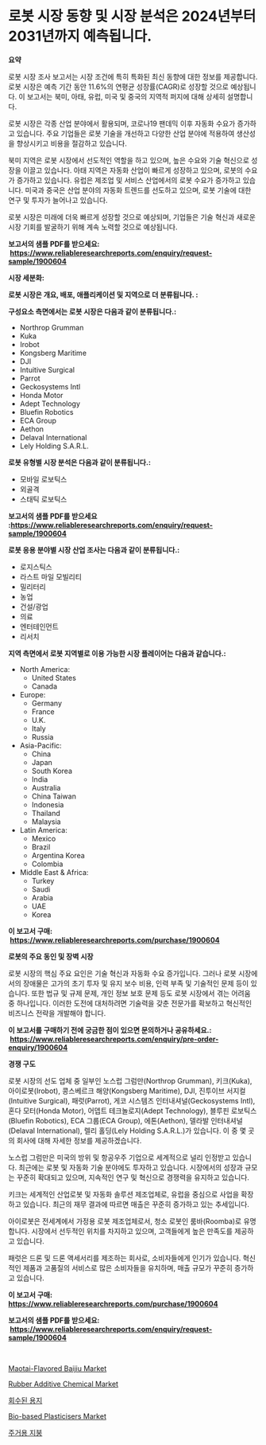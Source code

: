 <p><h1>로봇 시장 동향 및 시장 분석은 2024년부터 2031년까지 예측됩니다.</h1></p><p><strong>요약</strong></p>
<p><p>로봇 시장 조사 보고서는 시장 조건에 특히 특화된 최신 동향에 대한 정보를 제공합니다. 로봇 시장은 예측 기간 동안 11.6%의 연평균 성장률(CAGR)로 성장할 것으로 예상됩니다. 이 보고서는 북미, 아태, 유럽, 미국 및 중국의 지역적 퍼지에 대해 상세히 설명합니다.</p><p>로봇 시장은 각종 산업 분야에서 활용되며, 코로나19 팬데믹 이후 자동화 수요가 증가하고 있습니다. 주요 기업들은 로봇 기술을 개선하고 다양한 산업 분야에 적용하여 생산성을 향상시키고 비용을 절감하고 있습니다.</p><p>북미 지역은 로봇 시장에서 선도적인 역할을 하고 있으며, 높은 수요와 기술 혁신으로 성장을 이끌고 있습니다. 아태 지역은 자동화 산업이 빠르게 성장하고 있으며, 로봇의 수요가 증가하고 있습니다. 유럽은 제조업 및 서비스 산업에서의 로봇 수요가 증가하고 있습니다. 미국과 중국은 산업 분야의 자동화 트렌드를 선도하고 있으며, 로봇 기술에 대한 연구 및 투자가 늘어나고 있습니다.</p><p>로봇 시장은 미래에 더욱 빠르게 성장할 것으로 예상되며, 기업들은 기술 혁신과 새로운 시장 기회를 발굴하기 위해 계속 노력할 것으로 예상됩니다.</p></p>
<p><strong>보고서의 샘플 PDF를 받으세요: &nbsp;<a href="https://www.reliableresearchreports.com/enquiry/request-sample/1900604">https://www.reliableresearchreports.com/enquiry/request-sample/1900604</a></strong></p>
<p><strong>시장 세분화:</strong></p>
<p><strong> 로봇 시장은 개요, 배포, 애플리케이션 및 지역으로 더 분류됩니다. :</strong></p>
<p><strong>구성요소 측면에서는 로봇 시장은 다음과 같이 분류됩니다.:</strong></p>
<p><ul><li>Northrop Grumman</li><li>Kuka</li><li>Irobot</li><li>Kongsberg Maritime</li><li>DJI</li><li>Intuitive Surgical</li><li>Parrot</li><li>Geckosystems Intl</li><li>Honda Motor</li><li>Adept Technology</li><li>Bluefin Robotics</li><li>ECA Group</li><li>Aethon</li><li>Delaval International</li><li>Lely Holding S.A.R.L.</li></ul></p>
<p><strong> 로봇 유형별 시장 분석은 다음과 같이 분류됩니다.:</strong></p>
<p><ul><li>모바일 로보틱스</li><li>외골격</li><li>스태틱 로보틱스</li></ul></p>
<p><strong>보고서의 샘플 PDF를 받으세요 :<a href="https://www.reliableresearchreports.com/enquiry/request-sample/1900604">https://www.reliableresearchreports.com/enquiry/request-sample/1900604</a></strong></p>
<p><strong> 로봇 응용 분야별 시장 산업 조사는 다음과 같이 분류됩니다.:</strong></p>
<p><ul><li>로지스틱스</li><li>라스트 마일 모빌리티</li><li>밀리터리</li><li>농업</li><li>건설/광업</li><li>의료</li><li>엔터테인먼트</li><li>리서치</li></ul></p>
<p><strong>지역 측면에서 로봇 지역별로 이용 가능한 시장 플레이어는 다음과 같습니다.:</strong></p>
<p><ul>
    <li>
        North America:
        <ul>
            <li>United States</li>
            <li>Canada</li>
        </ul>
    </li>
    <li>
        Europe:
        <ul>
            <li>Germany</li>
            <li>France</li>
            <li>U.K.</li>
            <li>Italy</li>
            <li>Russia</li>
        </ul>
    </li>
    <li>
        Asia-Pacific:
        <ul>
            <li>China</li>
            <li>Japan</li>
            <li>South Korea</li>
            <li>India</li>
            <li>Australia</li>
            <li>China Taiwan</li>
            <li>Indonesia</li>
            <li>Thailand</li>
            <li>Malaysia</li>
        </ul>
    </li>
    <li>
        Latin America:
        <ul>
            <li>Mexico</li>
            <li>Brazil</li>
            <li>Argentina Korea</li>
            <li>Colombia</li>
        </ul>
    </li>
    <li>
        Middle East & Africa:
        <ul>
            <li>Turkey</li>
            <li>Saudi</li>
            <li>Arabia</li>
            <li>UAE</li>
            <li>Korea</li>
        </ul>
    </li>
    </ul></p>
<p><strong>이 보고서 구매: &nbsp;<a href="https://www.reliableresearchreports.com/purchase/1900604">https://www.reliableresearchreports.com/purchase/1900604</a></strong></p>
<p><strong>로봇의 주요 동인 및 장벽 시장</strong></p>
<p><p>로봇 시장의 핵심 주요 요인은 기술 혁신과 자동화 수요 증가입니다. 그러나 로봇 시장에서의 장애물은 고가의 초기 투자 및 유지 보수 비용, 인력 부족 및 기술적인 문제 등이 있습니다. 또한 법규 및 규제 문제, 개인 정보 보호 문제 등도 로봇 시장에서 겪는 어려움 중 하나입니다. 이러한 도전에 대처하려면 기술력을 갖춘 전문가를 확보하고 혁신적인 비즈니스 전략을 개발해야 합니다.</p></p>
<p><strong>이 보고서를 구매하기 전에 궁금한 점이 있으면 문의하거나 공유하세요.: &nbsp;<a href="https://www.reliableresearchreports.com/enquiry/pre-order-enquiry/1900604">https://www.reliableresearchreports.com/enquiry/pre-order-enquiry/1900604</a></strong></p>
<p><strong>경쟁 구도</strong></p>
<p><p>로봇 시장의 선도 업체 중 일부인 노스럽 그럼만(Northrop Grumman), 키크(Kuka), 아이로봇(Irobot), 콩스베르크 해양(Kongsberg Maritime), DJI, 진투이브 서지컬(Intuitive Surgical), 패럿(Parrot), 게코 시스템즈 인터내셔널(Geckosystems Intl), 혼다 모터(Honda Motor), 어뎁트 테크놀로지(Adept Technology), 블루핀 로보틱스(Bluefin Robotics), ECA 그룹(ECA Group), 에톤(Aethon), 델라발 인터내셔널(Delaval International), 렐리 홀딩(Lely Holding S.A.R.L.)가 있습니다. 이 중 몇 곳의 회사에 대해 자세한 정보를 제공하겠습니다.</p><p>노스럽 그럼만은 미국의 방위 및 항공우주 기업으로 세계적으로 널리 인정받고 있습니다. 최근에는 로봇 및 자동화 기술 분야에도 투자하고 있습니다. 시장에서의 성장과 규모는 꾸준히 확대되고 있으며, 지속적인 연구 및 혁신으로 경쟁력을 유지하고 있습니다.</p><p>키크는 세계적인 산업로봇 및 자동화 솔루션 제조업체로, 유럽을 중심으로 사업을 확장하고 있습니다. 최근의 재무 결과에 따르면 매출은 꾸준히 증가하고 있는 추세입니다.</p><p>아이로봇은 전세계에서 가정용 로봇 제조업체로서, 청소 로봇인 룸바(Roomba)로 유명합니다. 시장에서 선두적인 위치를 차지하고 있으며, 고객들에게 높은 만족도를 제공하고 있습니다.</p><p>패럿은 드론 및 드론 액세서리를 제조하는 회사로, 소비자들에게 인기가 있습니다. 혁신적인 제품과 고품질의 서비스로 많은 소비자들을 유치하며, 매출 규모가 꾸준히 증가하고 있습니다.</p></p>
<p><strong>이 보고서 구매: &nbsp; <a href="https://www.reliableresearchreports.com/purchase/1900604">https://www.reliableresearchreports.com/purchase/1900604</a></strong></p>
<p><strong>보고서의 샘플 PDF를 받으세요: &nbsp;<a href="https://www.reliableresearchreports.com/enquiry/request-sample/1900604">https://www.reliableresearchreports.com/enquiry/request-sample/1900604</a></strong><strong></strong></p>
<p>&nbsp;</p>
<p><p><a href="https://view.publitas.com/reportprime-1/maotai-flavored-baijiu-market-centers-on-aspects-such-as-market-growth-market-share-market-opportunity-and-projected-forecasts-spanning-from-2024-to-2031/">Maotai-Flavored Baijiu Market</a></p><p><a href="https://github.com/marloy8/Market-Research-Report-List-3/blob/main/rubber-additive-chemical-market.md">Rubber Additive Chemical Market</a></p><p><a href="https://github.com/plelbej847484502/Market-Research-Report-List-1/blob/main/25154041636.md">회수된 용지</a></p><p><a href="https://issuu.com/reportprime-2/docs/bio-based-plasticisers-market-size-2030.pptx">Bio-based Plasticisers Market</a></p><p><a href="https://github.com/vseigx30c9a1j/Market-Research-Report-List-1/blob/main/35746871637.md">주거용 지붕</a></p></p>